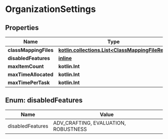 
# OrganizationSettings

## Properties
Name | Type | Description | Notes
------------ | ------------- | ------------- | -------------
**classMappingFiles** | [**kotlin.collections.List&lt;ClassMappingFileRef&gt;**](ClassMappingFileRef.md) |  |  [optional]
**disabledFeatures** | [**inline**](#kotlin.collections.List&lt;DisabledFeatures&gt;) |  |  [optional]
**maxItemCount** | **kotlin.Int** |  |  [optional]
**maxTimeAllocated** | **kotlin.Int** |  |  [optional]
**maxTimePerTask** | **kotlin.Int** |  |  [optional]


<a name="kotlin.collections.List<DisabledFeatures>"></a>
## Enum: disabledFeatures
Name | Value
---- | -----
disabledFeatures | ADV_CRAFTING, EVALUATION, ROBUSTNESS



